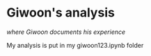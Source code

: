 # Giwoon's analysis
_where Giwoon documents his experience_

My analysis is put in my giwoon123.ipynb folder
